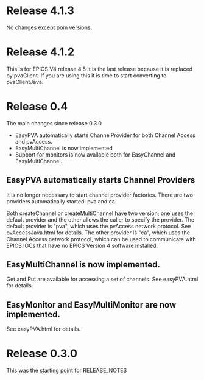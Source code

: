 Release 4.1.3
=============

No changes except pom versions.


Release 4.1.2
=============

This is for EPICS V4 release 4.5
It is the last release because it is replaced by pvaClient.
If you are using this it is time to start converting to pvaClientJava.

Release 0.4
===========

The main changes since release 0.3.0

* EasyPVA automatically starts ChannelProvider for both Channel Access and pvAccess.
* EasyMultiChannel is now implemented
* Support for monitors is now available both for EasyChannel and EasyMultiChannel.


EasyPVA automatically starts Channel Providers
------------

It is no longer necessary to start channel provider factories.
There are two providers automatically started: pva and ca.

Both createChannel or createMultiChannel have two version; one uses the default provider
and the other allows the caller to specify the provider.
The default provider is "pva", which uses the pvAccess network protocol.
See pvAccessJava.html for details.
The other provider is "ca", which uses the Channel Access network protocol,
which can be used to communicate with EPICS IOCs that have no EPICS Version 4
software installed.

EasyMultiChannel is now implemented.
--------------

Get and Put are available for accessing a set of channels.
See easyPVA.html for details.


EasyMonitor and EasyMultiMonitor are now implemented.
---------------

See easyPVA.html for details.


Release 0.3.0
=============

This was the starting point for RELEASE_NOTES
